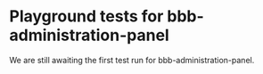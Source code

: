 # Playground tests for bbb-administration-panel
We are still awaiting the first test run for bbb-administration-panel.
